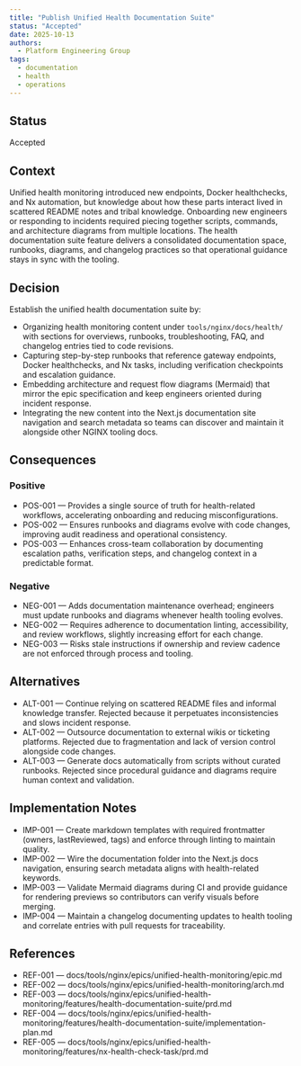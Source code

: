 ```yaml
---
title: "Publish Unified Health Documentation Suite"
status: "Accepted"
date: 2025-10-13
authors:
  - Platform Engineering Group
tags:
  - documentation
  - health
  - operations
---
```


## Status

Accepted

## Context

Unified health monitoring introduced new endpoints, Docker healthchecks, and Nx automation, but knowledge about how these parts interact lived in scattered README notes and tribal knowledge. Onboarding new engineers or responding to incidents required piecing together scripts, commands, and architecture diagrams from multiple locations. The health documentation suite feature delivers a consolidated documentation space, runbooks, diagrams, and changelog practices so that operational guidance stays in sync with the tooling.

## Decision

Establish the unified health documentation suite by:

- Organizing health monitoring content under `tools/nginx/docs/health/` with sections for overviews, runbooks, troubleshooting, FAQ, and changelog entries tied to code revisions.
- Capturing step-by-step runbooks that reference gateway endpoints, Docker healthchecks, and Nx tasks, including verification checkpoints and escalation guidance.
- Embedding architecture and request flow diagrams (Mermaid) that mirror the epic specification and keep engineers oriented during incident response.
- Integrating the new content into the Next.js documentation site navigation and search metadata so teams can discover and maintain it alongside other NGINX tooling docs.

## Consequences

### Positive

- POS-001 — Provides a single source of truth for health-related workflows, accelerating onboarding and reducing misconfigurations.
- POS-002 — Ensures runbooks and diagrams evolve with code changes, improving audit readiness and operational consistency.
- POS-003 — Enhances cross-team collaboration by documenting escalation paths, verification steps, and changelog context in a predictable format.

### Negative

- NEG-001 — Adds documentation maintenance overhead; engineers must update runbooks and diagrams whenever health tooling evolves.
- NEG-002 — Requires adherence to documentation linting, accessibility, and review workflows, slightly increasing effort for each change.
- NEG-003 — Risks stale instructions if ownership and review cadence are not enforced through process and tooling.

## Alternatives

- ALT-001 — Continue relying on scattered README files and informal knowledge transfer. Rejected because it perpetuates inconsistencies and slows incident response.
- ALT-002 — Outsource documentation to external wikis or ticketing platforms. Rejected due to fragmentation and lack of version control alongside code changes.
- ALT-003 — Generate docs automatically from scripts without curated runbooks. Rejected since procedural guidance and diagrams require human context and validation.

## Implementation Notes

- IMP-001 — Create markdown templates with required frontmatter (owners, lastReviewed, tags) and enforce through linting to maintain quality.
- IMP-002 — Wire the documentation folder into the Next.js docs navigation, ensuring search metadata aligns with health-related keywords.
- IMP-003 — Validate Mermaid diagrams during CI and provide guidance for rendering previews so contributors can verify visuals before merging.
- IMP-004 — Maintain a changelog documenting updates to health tooling and correlate entries with pull requests for traceability.

## References

- REF-001 — docs/tools/nginx/epics/unified-health-monitoring/epic.md
- REF-002 — docs/tools/nginx/epics/unified-health-monitoring/arch.md
- REF-003 — docs/tools/nginx/epics/unified-health-monitoring/features/health-documentation-suite/prd.md
- REF-004 — docs/tools/nginx/epics/unified-health-monitoring/features/health-documentation-suite/implementation-plan.md
- REF-005 — docs/tools/nginx/epics/unified-health-monitoring/features/nx-health-check-task/prd.md
